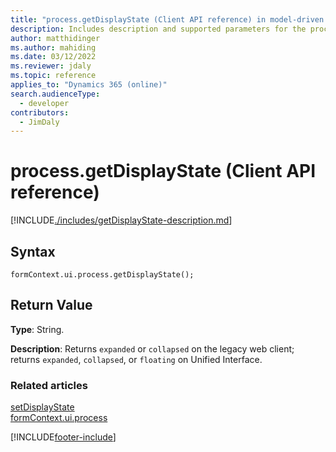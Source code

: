 ```yaml
---
title: "process.getDisplayState (Client API reference) in model-driven apps"
description: Includes description and supported parameters for the process.getDisplayState method.
author: matthidinger
ms.author: mahiding
ms.date: 03/12/2022
ms.reviewer: jdaly
ms.topic: reference
applies_to: "Dynamics 365 (online)"
search.audienceType: 
  - developer
contributors:
  - JimDaly
---
```

# process.getDisplayState (Client API reference)

[!INCLUDE[./includes/getDisplayState-description.md](./includes/getDisplayState-description.md)]

## Syntax

`formContext.ui.process.getDisplayState();`

## Return Value

**Type**: String.

**Description**: Returns `expanded` or `collapsed` on the legacy web client; returns `expanded`, `collapsed`, or `floating` on Unified Interface.

### Related articles

[setDisplayState](setDisplayState.md)   
[formContext.ui.process](../formContext-ui-process.md)

[!INCLUDE[footer-include](../../../../../includes/footer-banner.md)]
